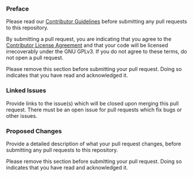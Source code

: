 ### Preface

Please read our [Contributor Guidelines](https://github.com/HyacinthBots/LilyBot/blob/main/CONTRIBUTING.md) before
submitting any pull requests to this repository.

By submitting a pull request, you are indicating that you agree to the [Contributor License Agreement](https://github.com/HyacinthBots/LilyBot/blob/main/CONTRIBUTING.md#contributor-license-agreement-cla)
and that your code will be licensed irrecoverably under the GNU GPLv3. If you do not agree to these terms, do not open
a pull request.

Please remove this section before submitting your pull request. Doing so indicates that you have read and acknowledged it.

### Linked Issues
Provide links to the issue(s) which will be closed upon merging this pull request. There must be an open issue for
pull requests which fix bugs or other issues.

### Proposed Changes
Provide a detailed description of what your pull request changes, before
submitting any pull requests to this repository.

Please remove this section before submitting your pull request. Doing so indicates that you have read and acknowledged it.
